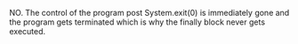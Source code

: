 NO. The control of the program post System.exit(0) is immediately gone
and the program gets terminated which is why the finally block never
gets executed.